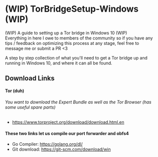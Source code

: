 # (WIP)  TorBridgeSetup-Windows (WIP) 
(WIP) A guide to setting up a Tor bridge in Windows 10 (WIP)  
Everything in here I owe to members of the community so if you have any tips / feedback on optimizing this process at any stage, 
feel free to message me or submit a PR <3

A step by step collection of what you'll need to get a Tor bridge up and running in Windows 10, and where it can all be found.

## Download Links 

#### Tor (duh) 
###### You want to download the Expert Bundle as well as the Tor Browser (has some useful spare parts) 
+  https://www.torproject.org/download/download.html.en

#### These two links let us compile our port forwarder and obfs4 
+ Go Compiler: https://golang.org/dl/
+ Git download: https://git-scm.com/download/win  





